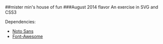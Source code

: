 ##mister min's house of fun
###August 2014 flavor
An exercise in SVG and CSS3

Dependencies:
* [Noto Sans](https://www.google.com/fonts/specimen/Noto+Sans)
* [Font-Awesome](http://fortawesome.github.io/Font-Awesome/)